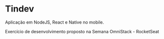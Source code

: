 # Tindev

Aplicação em NodeJS, React e Native no mobile.

Exercício de desenvolvimento proposto na Semana OmniStack - RocketSeat
